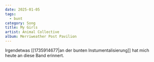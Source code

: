 ```yaml
---
date: 2025-01-05
tags:
  - bunt
category: Song
title: My Girls
artist: Animal Collective
album: Merriweather Post Pavilion
---
```


Irgendetwas [[1735914677|an der bunten Instumentalisierung]] hat mich heute an diese Band erinnert.
